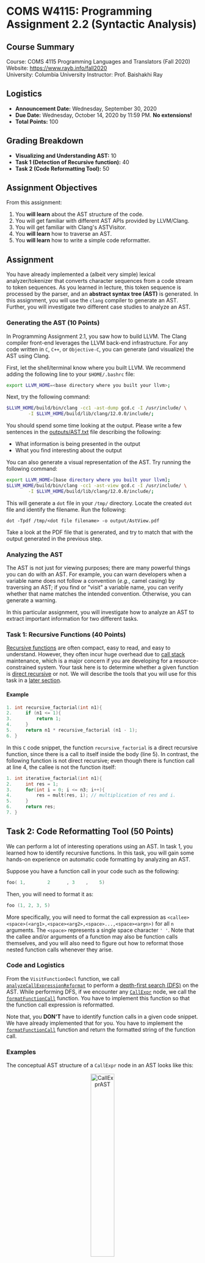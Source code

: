 # COMS W4115: Programming Assignment 2.2 (Syntactic Analysis)


## Course Summary

Course: COMS 4115 Programming Languages and Translators (Fall 2020)  
Website: https://www.rayb.info/fall2020  
University: Columbia University
Instructor: Prof. Baishakhi Ray


## Logistics
* **Announcement Date:** Wednesday, September 30, 2020
* **Due Date:** Wednesday, October 14, 2020 by 11:59 PM. **No extensions!**
* **Total Points:** 100

## Grading Breakdown
* **Visualizing and Understanding AST:** 10
* **Task 1 (Detection of Recursive function):** 40
* **Task 2 (Code Reformatting Tool):** 50 

## Assignment Objectives

From this assignment:

1. You **will learn** about the AST structure of the code.
2. You will get familiar with different AST APIs provided by LLVM/Clang. 
3. You will get familiar with Clang's ASTVisitor. 
4. You **will learn** how to traverse an AST. 
5. You **will learn** how to write a simple code reformatter. 

## Assignment

You have already implemented a (albeit very simple) lexical analyzer/tokenizer that converts character sequences from a code stream to token sequences. As you learned in lecture, this token sequence is processed by the parser, and an **abstract syntax tree (AST)** is generated. In this assignment, you will use the `clang` compiler to generate an AST. Further, you will investigate two different case studies to analyze an AST.

### Generating the AST (10 Points)
In Programming Assignment 2.1, you saw how to build LLVM. The Clang compiler front-end leverages the LLVM back-end infrastructure. For any code written in `C`, `C++`, or `Objective-C`, you can generate (and visualize) the AST using Clang.

First, let the shell/terminal know where you built LLVM. We recommend adding the following line to your `$HOME/.bashrc` file:
```sh
export LLVM_HOME=<base directory where you built your llvm>;
```
Next, try the following command:
```sh
$LLVM_HOME/build/bin/clang -cc1 -ast-dump gcd.c -I /usr/include/ \
        -I $LLVM_HOME/build/lib/clang/12.0.0/include/;
```

You should spend some time looking at the output. Please write a few sentences in the [outputs/AST.txt](outputs/AST.txt) file describing the following:
* What information is being presented in the output
* What you find interesting about the output

You can also generate a visual representation of the AST. Try running the following command:
 
```sh
export LLVM_HOME=[base directory where you built your llvm];
$LLVM_HOME/build/bin/clang -cc1 -ast-view gcd.c -I /usr/include/ \
        -I $LLVM_HOME/build/lib/clang/12.0.0/include/;
```

This will generate a `dot` file in your `/tmp/` directory. Locate the created `dot` file and identify the filename. Run the following: 
```
dot -Tpdf /tmp/<dot file filename> -o output/AstView.pdf
```
Take a look at the PDF file that is generated, and try to match that with the output generated in the previous step. 

### Analyzing the AST

The AST is not just for viewing purposes; there are many powerful things you can do with an AST. For example, you can warn developers when a variable name does not follow a convention (*e.g.*, camel casing) by traversing an AST; if you find or "visit" a variable name, you can verify whether that name matches the intended convention. Otherwise, you can generate a warning.

In this particular assignment, you will investigate how to analyze an AST to extract important information for two different tasks.

### Task 1: Recursive Functions (40 Points)

[Recursive functions](https://en.wikipedia.org/wiki/Recursion_(computer_science)) are often compact, easy to read, and easy to understand. However, they often incur huge overhead due to [call stack](https://en.wikipedia.org/wiki/Call_stack) maintenance, which is a major concern if you are developing for a resource-constrained system. Your task here is to determine whether a given function is [direct recursive](https://www.educative.io/courses/recursion-for-coding-interviews-in-cpp/BnKojpzLl2W) 
or not. We will describe the tools that you will use for this task in a [later section](#getting-started).

#### Example
```c
1. int recursive_factorial(int n1){
2.     if (n1 <= 1){
3.         return 1;
4.     }
5.     return n1 * recursive_factorial (n1 - 1);
6. }
```
In this `C` code snippet, the function `recursive_factorial` is a direct recursive function, since there is a call to itself inside the body (line 5). In contrast, the following function is not direct recursive; even though there is function call at 
line 4, the callee is not the function itself:
```c
1. int iterative_factorial(int n1){
2.     int res = 1;
3.     for(int i = 0; i <= n3; i++){
4.         res = mult(res, i); // multiplication of res and i.
5.     }
6.     return res;
7. }
``` 

## Task 2: Code Reformatting Tool (50 Points)

We can perform a lot of interesting operations using an AST. In task 1, you learned how to identify recursive functions. In this task, you will gain some hands-on experience on automatic code formatting by analyzing an AST.

Suppose you have a function call in your code such as the following:
```c
foo( 1,        2      , 3    ,    5)
```
Then, you will need to format it as:
```c
foo (1, 2, 3, 5)
```
More specifically, you will need to format the call expression as `<callee><space>(<arg1>,<space><arg2>,<space>...,<space><argn>)` for all `n` arguments. The `<space>` represents a single space character `' '`. Note that the callee and/or arguments of a function may also be function calls themselves, and you will also need to figure out how to reformat those nested function calls whenever they arise.

### Code and Logistics 
From the `VisitFunctionDecl` function, we call [`analyzeCallExpressionReformat`](src/ClangHw2.cpp#L79) to perform a [depth-first search (DFS)](https://en.wikipedia.org/wiki/Depth-first_search) on the AST. While performing DFS, if we encounter any [`CallExpr`](https://clang.llvm.org/doxygen/classclang_1_1CallExpr.html) node, we call the [`formatFunctionCall`](src/ClangHw2.cpp#L79) function. You have to implement this function so that the function call expression is reformatted.

Note that, you **DON'T** have to identify function calls in a given code snippet. We have already implemented that for you. You have to implement the [`formatFunctionCall`](src/ClangHw2.cpp#L79) function and return the formatted string of the function call.

### Examples
The conceptual AST structure of a `CallExpr` node in an AST looks like this:

<p align="center"> <img src="images/call-expr.png" alt="CallExprAST" width="35%"/> </p>

The `Callee` and any of the arguments (_i.e._, `arg1`, `arg2`, etc.) can also be `CallExpr` nodes. Take a look at the next examples, which illustrate (and explain) this construction.

Note that the following code is very difficult to read:

```c
1. int bar(int k){
2.     foo(
3.   bar ( k 
4. ),
5. 1   );
6.        return 0;
7. }
```

However, when you run your reformatter tool, the function call to `foo` at line 2 should be formatted as:
```c
foo (bar (k), 1)
```
Now, it is definitely much easier to understand the function call!

**Explanation:** in the function call at line 2, the callee is a function named `foo`, which takes in two arguments. One of the arguments (the first one) is also a function call that invokes `bar` with the argument `k`. The function call to `bar` is formatted as `bar (k)`, which contributes to the original `foo` function call's formatting. Hence, the whole function call is reformatted as `foo (bar (k), 1)`.


Here is another example:
```c
 1. typedef int (*FuncPtr)(int, int);
 2. 
 3. int addNum(int a, int b) {
 4.     return a + b;
 5. }
 6.
 7. int mulNum(int a, int b) {
 8.   return a * b;
 9. }
10.
11. FuncPtr getFunc(int op) {
12.     return op == 1 ? &addNum :
13.           op == 2 ? &mulNum :
14.           (FuncPtr)0;
15. }
16.
17. int main() {
18.     int ret = getFunc( 
19.           1+0   )(  5 , 6   );
20.     return 0;
21. }
```
The reformatted code that you should generate is:
```c
getFunc (1+0) (5, 6)
```

**Explanation:** in line 18 of the above code, there is a function call. It is slightly more complicated than the other one.

<p align="center"> <img src="images/call-expr-2.png" alt="CallExprAST" width="35%"/> </p>

Here, the `Callee` is not a function name; rather, it is another function call (a `CallExpr` node) to `getFunc`, which takes in one argument. Thus, we reformat the `Callee` to `getFunc (1+0)`, and we finally get the formatted output `getFunc (1+0) (5, 6)`.

You may consider the following constraints:
1. You have to reformat only the `CallExpr` node. If you encounter any other node (for instance, `1+0 ` in line 19 of the second example is a [`BinaryOperator node`](https://clang.llvm.org/doxygen/classclang_1_1BinaryOperator.html)), you should copy the code as is from the input source. We have provided a helper function [`getSource`](src/ClangHw2.cpp#L61) to copy the input code corresponding to a node.
2. The callee or arguments of a function call will be either a pure function call or a pure non-function call, *i.e.*, there will not be a mixture of functions and non-functions involved in binary expressions, conditional expressions, etc. As an example, we will **NOT** test the following case:
```c
foo(bar(3) + 1, 9 + bar(6))
```
3. We will only test C code inputs. You **DO NOT** need to handle function calls in C++ or C++-specific functionality (including operator overloading or user-defined literals, etc.).
4. This problem may look like a simple character "parsing and formatting" problem, but you **have to** use the template code we provided. You cannot modify any of our function prototypes.


## Getting Started
To implement the above two tasks, you will build a [Clang tool](https://clang.llvm.org/docs/LibTooling.html) that uses [llvm/clang's RecursiveASTVisitor API](https://clang.llvm.org/doxygen/classclang_1_1RecursiveASTVisitor.html). We have provided all the setup code to get started. However, we strongly recommend that you go over the API documentation of Clang tooling and AST visitors to understand the basic workflow. 
 
### Steps
1. Create a folder named `clang-hw2` under `$LLVM_HOME/clang/tools`.
2. Copy the [ClangHw2.cpp](src/ClangHw2.cpp), and [CMakeLists.txt](src/CMakeLists.txt) files into 
`$LLVM_HOME/clang/tools/clang-hw2`.
3. Edit `$LLVM_HOME/clang/tools/CmakeLists.txt` file and add line `add_clang_subdirectory(clang-hw2)`. 
4. Now go to `$LLVM_HOME/build` and run `make`. When the build is successfully finished, it will generate 
a binary file named `clang-hw2` in `$LLVM_HOME/build/bin`. 
5. Now run this binary using the following command <br/>
`$LLVM_HOME/build/bin/clang-hw2 examples/gcd.c --`

### About the Code

The [`FunctionVisitor`](src/ClangHw2.cpp#L36) class is a recursive AST visitor, which implements three visitors for three different types of AST nodes. The [`VisitForStmt`](src/ClangHw2.cpp#L143) is called when Clang's ASTVisitor encounters a [`ForStmt`](https://clang.llvm.org/doxygen/classclang_1_1ForStmt.html) type of AST node. You **DO NOT** have to do anything with this function; we are providing it to give you a head start with ASTVisitor. 

Here are some other notes about the tasks:
* For Task 1, we implemented [`VisitFunctionDecl`](src/ClangHw2.cpp#L116), which calls the helper function [`isRecursiveFunction`](src/ClangHw2.cpp#L64) and decides whether that function is direct recursive or not. All you have to do is implement this `isRecursiveFunction`.
* We have provided some other helper functions. You can add print statements as you are developing your code. However, please make sure you use the helper functions that we provided to print your output. Please **DO NOT** change any print formatting or function prototypes of any helper function, and please make sure to remove any print statements you have added prior to submission.

When you have fully implemented the first task and have run the tool with [`gcd.c`](gcd.c), you will see the following output:
```
gcd_recursive - recursive
```

## Submission

Please follow these steps for submission:

1. Copy the completed `ClangHw2.cpp` file from your `$LLVM_HOME/clang/tools/clang-hw2/` directory to the project's `src` folder. 
2. Complete the write-up in [outputs/AST.txt](outputs/AST.txt). 
3. Copy the executable `clang-hw2` from your `$LLVM_HOME/build/bin` directory to the project's `outputs` directory.
4. Commit your code.
5. Push the code to the master branch.

## Piazza
If you have any questions about this programming assignment, please post them in the Piazza forum for the course, and an instructor will reply to them as soon as possible. Any updates to the assignment itself will be available in Piazza.


## Disclaimer
This assignment belongs to Columbia University. It may be freely used for educational purposes.

